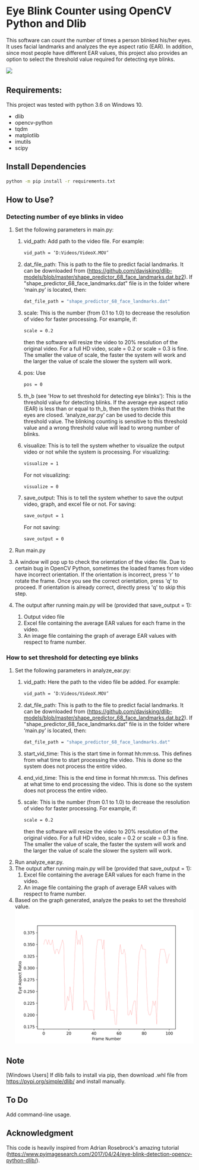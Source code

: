 # Eye Blink Counter using OpenCV Python and Dlib

This software can count the number of times a person blinked his/her eyes. It uses facial landmarks and analyzes the eye aspect ratio (EAR). In addition, since most people have different EAR values, this project also provides an option to select the threshold value required for detecting eye blinks.

<img src="https://github.com/engrchrishenry/eye_blink_detection/blob/main/images/gif.gif" width="500" />

## Requirements:
This project was tested with python 3.6 on Windows 10.
 - dlib
 - opencv-python
 - tqdm
 - matplotlib
 - imutils
 - scipy

## Install Dependencies

```sh
python -m pip install -r requirements.txt
```

## How to Use?

### Detecting number of eye blinks in video

1. Set the following parameters in main.py:
    1. vid_path: Add path to the video file. For example:
    
       ```sh
       vid_path = ‘D:Videos/VideoX.MOV’
       ```
    
    2. dat_file_path: This is path to the file to predict facial landmarks. It can be downloaded from (https://github.com/davisking/dlib-models/blob/master/shape_predictor_68_face_landmarks.dat.bz2). If "shape_predictor_68_face_landmarks.dat" file is in the folder where ‘main.py’ is located, then:
    
       ```sh
       dat_file_path = "shape_predictor_68_face_landmarks.dat"
       ```
       
    3. scale: This is the number (from 0.1 to 1.0) to decrease the resolution of video for faster processing. For example, if:
    
       ```sh
       scale = 0.2
       ```
       
       then the software will resize the video to 20% resolution of the original video. For a full HD video, scale = 0.2 or scale = 0.3 is fine. The smaller the value of scale, the faster the system will work and the larger the value of scale the slower the system will work.
    4.	pos: Use
       
        ```sh
        pos = 0
        ```

    5.	th_b (see 'How to set threshold for detecting eye blinks'): This is the threshold value for detecting blinks. If the average eye aspect ratio (EAR) is less than or equal to th_b, then the system thinks that the eyes are closed. ‘analyze_ear.py’ can be used to decide this threshold value. The blinking counting is sensitive to this threshold value and a wrong threshold value will lead to wrong number of blinks.
    6.	visualize: This is to tell the system whether to visualize the output video or not while the system is processing. For visualizing:
    
        ```sh
        visualize = 1
        ```
        For not visualizing:
       
        ```sh
        visualize = 0
        ```
       
    7.	save_output: This is to tell the system whether to save the output video, graph, and excel file or not. For saving:
        
        ```sh
        save_output = 1
        ```
        For not saving:
       
        ```sh
        save_output = 0
        ```

2. Run main.py
3. A window will pop up to check the orientation of the video file. Due to certain bug in OpenCV Python, sometimes the loaded frames from video have incorrect orientation. If the orientation is incorrect, press 'r' to rotate the frame. Once you see the correct orientation, press 'q' to proceed. If orientation is already correct, directly press 'q' to skip this step.
3. The output after running main.py will be (provided that save_output = 1):
   1.	Output video file
   2.	Excel file containing the average EAR values for each frame in the video.
   3.	An image file containing the graph of average EAR values with respect to frame number.

### How to set threshold for detecting eye blinks

1. Set the following parameters in analyze_ear.py:
    1. vid_path: Here the path to the video file be added. For example:
    
       ```sh
       vid_path = ‘D:Videos/VideoX.MOV’
       ```
    
    2. dat_file_path: This is path to the file to predict facial landmarks. It can be downloaded from (https://github.com/davisking/dlib-models/blob/master/shape_predictor_68_face_landmarks.dat.bz2). If "shape_predictor_68_face_landmarks.dat" file is in the folder where ‘main.py’ is located, then:
    
       ```sh
       dat_file_path = "shape_predictor_68_face_landmarks.dat"
       ```
       
    3.	start_vid_time: This is the start time in format hh:mm:ss. This defines from what time to start processing the video. This is done so the system does not process the entire video.
    4.	end_vid_time: This is the end time in format hh:mm:ss. This defines at what time to end processing the video. This is done so the system does not process the entire video.
    5.	scale: This is the number (from 0.1 to 1.0) to decrease the resolution of video for faster processing. For example, if:
    
        ```sh
        scale = 0.2
        ```
       
        then the software will resize the video to 20% resolution of the original video. For a full HD video, scale = 0.2 or scale = 0.3 is fine. The smaller the value of scale, the faster the system will work and the larger the value of scale the slower the system will work.
2. Run analyze_ear.py.
3. The output after running main.py will be (provided that save_output = 1):
   1.	Excel file containing the average EAR values for each frame in the video.
   2.	An image file containing the graph of average EAR values with respect to frame number.
4. Based on the graph generated, analyze the peaks to set the threshold value.
   <img src="https://github.com/engrchrishenry/eye_blink_detection/blob/main/images/EAR%20Graph.png" width="500" />

## Note
[Windows Users] If dlib fails to install via pip, then download .whl file from https://pypi.org/simple/dlib/ and install manually.

## To Do
Add command-line usage.

## Acknowledgment
This code is heavily inspired from Adrian Rosebrock's amazing tutorial (https://www.pyimagesearch.com/2017/04/24/eye-blink-detection-opencv-python-dlib/).
